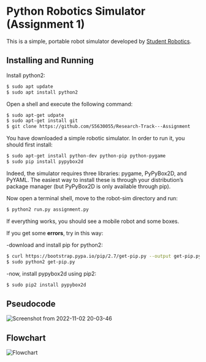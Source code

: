 Python Robotics Simulator (Assignment 1)
================================
This is a simple, portable robot simulator developed by [Student Robotics](https://studentrobotics.org).

Installing and Running
----------------------
Install python2:
```bash
$ sudo apt update
$ sudo apt install python2
```

Open a shell and execute the following command:
```bash
$ sudo apt-get udpate
$ sudo apt-get install git
$ git clone https://github.com/S5630055/Research-Track---Assignment
```

You have downloaded a simple robotic simulator. In order to run it, you should first install:
```bash
$ sudo apt-get install python-dev python-pip python-pygame
$ sudo pip install pypybox2d
```

Indeed, the simulator requires three libraries: pygame, PyPyBox2D, and PyYAML. The easiest way to install these
is through your distribution’s package manager (but PyPyBox2D is only available through pip).

Now open a terminal shell, move to the robot-sim directory and run:
```bash
$ python2 run.py assignment.py
```
If everything works, you should see a mobile robot and some boxes.

If you get some <strong>errors</strong>, try in this way:

-download and install pip for python2:
```bash
$ curl https://bootstrap.pypa.io/pip/2.7/get-pip.py --output get-pip.py
$ sudo python2 get-pip.py
```
-now, install pypybox2d using pip2:
```bash
$ sudo pip2 install pypybox2d
```

Pseudocode
----------------------
![Screenshot from 2022-11-02 20-03-46](https://user-images.githubusercontent.com/117213899/199579402-8467d252-ae96-4d0c-b437-538268a7a320.png)

Flowchart
----------------------
![Flowchart](https://user-images.githubusercontent.com/117213899/199577692-37a57df5-8024-41dd-95b6-675b38e8669f.png)
